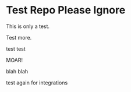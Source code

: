 # Test Repo Please Ignore

This is only a test.

Test more.

test test

MOAR!

blah blah

test again for integrations
